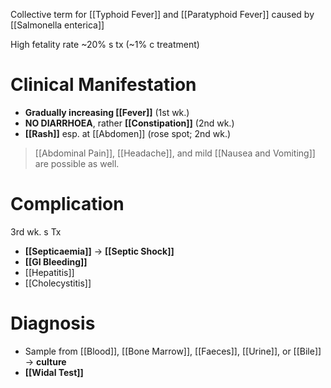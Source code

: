 Collective term for [[Typhoid Fever]] and [[Paratyphoid Fever]] caused by [[Salmonella enterica]]

High fetality rate ~20% s tx (~1% c treatment)

# Clinical Manifestation
- **Gradually increasing [[Fever]]** (1st wk.)
- **NO DIARRHOEA**, rather **[[Constipation]]** (2nd wk.)
- **[[Rash]]** esp. at [[Abdomen]] (rose spot; 2nd wk.)
> [[Abdominal Pain]], [[Headache]], and mild [[Nausea and Vomiting]] are possible as well.

# Complication
3rd wk. s Tx
- **[[Septicaemia]]** -> **[[Septic Shock]]**
- **[[GI Bleeding]]**
- [[Hepatitis]]
- [[Cholecystitis]]

# Diagnosis
- Sample from [[Blood]], [[Bone Marrow]], [[Faeces]], [[Urine]], or [[Bile]] -> **culture**
- **[[Widal Test]]**